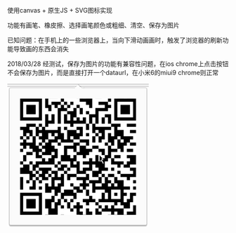 使用canvas + 原生JS + SVG图标实现

功能有画笔、橡皮擦、选择画笔颜色或粗细、清空、保存为图片

已知问题：在手机上的一些浏览器上，当向下滑动画画时，触发了浏览器的刷新功能导致画的东西会消失

2018/03/28 经测试，保存为图片的功能有兼容性问题，在ios chrome上点击按钮不会保存为图片，而是直接打开一个dataurl，在小米6的miui9 chrome则正常

![二维码](https://github.com/Kongzq/canvas-demo/blob/master/QR%20Code.png)
